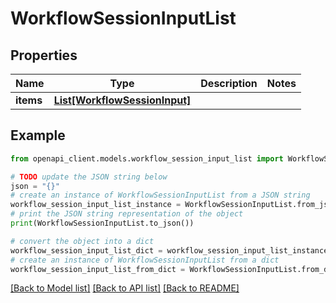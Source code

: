# WorkflowSessionInputList


## Properties

Name | Type | Description | Notes
------------ | ------------- | ------------- | -------------
**items** | [**List[WorkflowSessionInput]**](WorkflowSessionInput.md) |  | 

## Example

```python
from openapi_client.models.workflow_session_input_list import WorkflowSessionInputList

# TODO update the JSON string below
json = "{}"
# create an instance of WorkflowSessionInputList from a JSON string
workflow_session_input_list_instance = WorkflowSessionInputList.from_json(json)
# print the JSON string representation of the object
print(WorkflowSessionInputList.to_json())

# convert the object into a dict
workflow_session_input_list_dict = workflow_session_input_list_instance.to_dict()
# create an instance of WorkflowSessionInputList from a dict
workflow_session_input_list_from_dict = WorkflowSessionInputList.from_dict(workflow_session_input_list_dict)
```
[[Back to Model list]](../README.md#documentation-for-models) [[Back to API list]](../README.md#documentation-for-api-endpoints) [[Back to README]](../README.md)


